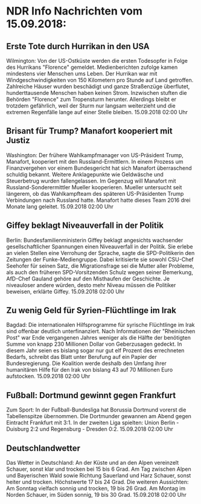# NDR Info Nachrichten vom 15.09.2018:


## Erste Tote durch Hurrikan in den USA
Wilmington: Von der US-Ostküste werden die ersten Todesopfer in Folge des Hurrikans "Florence" gemeldet. Medienberichten zufolge kamen mindestens vier Menschen ums Leben. Der Hurrikan war mit Windgeschwindigkeiten von 150 Kilometern pro Stunde auf Land getroffen. Zahlreiche Häuser wurden beschädigt und ganze Straßenzüge überflutet, hunderttausende Menschen haben keinen Strom. Inzwischen stuften die Behörden "Florence" zum Tropensturm herunter. Allerdings bleibt er trotzdem gefährlich, weil der Sturm nur langsam weiterzieht und die extremen Regenfälle lange auf einer Stelle bleiben. 15.09.2018 02:00 Uhr 

## Brisant für Trump? Manafort kooperiert mit Justiz
Washington:	Der frühere Wahlkampfmanager von US-Präsident Trump, Manafort, kooperiert mit den Russland-Ermittlern. In einem Prozess um Finanzvergehen vor einem Bundesgericht hat sich Manafort überraschend schuldig bekannt. Weitere Anklagepunkte wie Geldwäsche und Steuerbetrug wurden fallengelassen. Im Gegenzug will Manafort mit Russland-Sonderermittler Mueller kooperieren. Mueller untersucht seit längerem, ob das Wahlkampfteam des späteren US-Präsidenten Trump Verbindungen nach Russland hatte. Manafort hatte dieses Team 2016 drei Monate lang geleitet. 15.09.2018 02:00 Uhr 

## Giffey beklagt Niveauverfall in der Politik
Berlin: 	Bundesfamilienministerin Giffey beklagt angesichts wachsender gesellschaftlicher Spannungen einen Niveauverfall in der Politik. Sie erlebe an vielen Stellen eine Verrohung der Sprache, sagte die SPD-Politikerin den Zeitungen der Funke-Mediengruppe. Dabei kritisierte sie sowohl CSU-Chef Seehofer für seinen Satz, die Migrationsfrage sei die Mutter aller Probleme, als auch den früheren SPD-Vorsitzenden Schulz wegen seiner Bemerkung, AfD-Chef Gauland gehöre auf den Misthaufen der Geschichte. Je niveauloser andere würden, desto mehr Niveau müssen die Politiker beweisen, erklärte Giffey. 15.09.2018 02:00 Uhr 

## Zu wenig Geld für Syrien-Flüchtlinge im Irak
Bagdad: 	Die internationalen Hilfsprogramme für syrische Flüchtlinge im Irak sind offenbar deutlich unterfinanziert. Nach Informationen der "Rheinischen Post" war Ende vergangenen Jahres weniger als die Hälfte der benötigten Summe von knapp 230 Millionen Dollar von Geberzusagen gedeckt. In diesem Jahr seien es bislang sogar nur gut elf Prozent des errechneten Bedarfs, schreibt das Blatt unter Berufung auf ein Papier der Bundesregierung. Die Koalition werde deshalb den Umfang ihrer humanitären Hilfe für den Irak von bislang 43 auf 70 Millionen Euro aufstocken. 15.09.2018 02:00 Uhr 

## Fußball: Dortmund gewinnt gegen Frankfurt
Zum Sport: In der Fußball-Bundesliga hat Borussia Dortmund vorerst die Tabellenspitze übernommen. Die Dortmunder gewannen am Abend gegen Eintracht Frankfurt mit 3:1. In der zweiten Liga spielten:
Union Berlin - Duisburg  2:2  und
Regensburg - Dresden  0:2. 15.09.2018 02:00 Uhr 

## Deutschlandwetter
Das Wetter in Deutschland: An der Küste und an den Alpen vereinzelt Schauer, sonst klar und trocken bei 15 bis 6 Grad. Am Tag zwischen Alpen und Bayerischen Wald sowie Richtung Sauerland und Harz Schauer, sonst heiter und trocken. Höchstwerte 17 bis 24 Grad. Die weiteren Aussichten: Am Sonntag vielfach sonnig und trocken, 19 bis 26 Grad. Am Montag im Norden Schauer, im Süden sonnig, 19 bis 30 Grad. 15.09.2018 02:00 Uhr 
